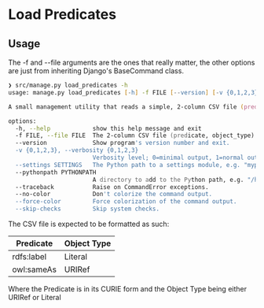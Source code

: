 # Load Predicates

## Usage

The -f and --file arguments are the ones that really matter, the other options are just from inheriting Django's BaseCommand class.


```zsh
❯ src/manage.py load_predicates -h
usage: manage.py load_predicates [-h] -f FILE [--version] [-v {0,1,2,3}] [--settings SETTINGS] [--pythonpath PYTHONPATH] [--traceback] [--no-color] [--force-color] [--skip-checks]

A small management utility that reads a simple, 2-column CSV file (predicate, object_type), and does a get_or_create for each predicate listed.

options:
  -h, --help            show this help message and exit
  -f FILE, --file FILE  The 2-column CSV file (predicate, object_type)
  --version             Show program's version number and exit.
  -v {0,1,2,3}, --verbosity {0,1,2,3}
                        Verbosity level; 0=minimal output, 1=normal output, 2=verbose output, 3=very verbose output
  --settings SETTINGS   The Python path to a settings module, e.g. "myproject.settings.main". If this isn't provided, the DJANGO_SETTINGS_MODULE environment variable will be used.
  --pythonpath PYTHONPATH
                        A directory to add to the Python path, e.g. "/home/djangoprojects/myproject".
  --traceback           Raise on CommandError exceptions.
  --no-color            Don't colorize the command output.
  --force-color         Force colorization of the command output.
  --skip-checks         Skip system checks.
```

The CSV file is expected to be formatted as such:

| Predicate  | Object Type |
| ---------- | ----------- |
| rdfs:label |   Literal   |
| owl:sameAs |   URIRef    |

Where the Predicate is in its CURIE form and the Object Type being either URIRef or Literal
